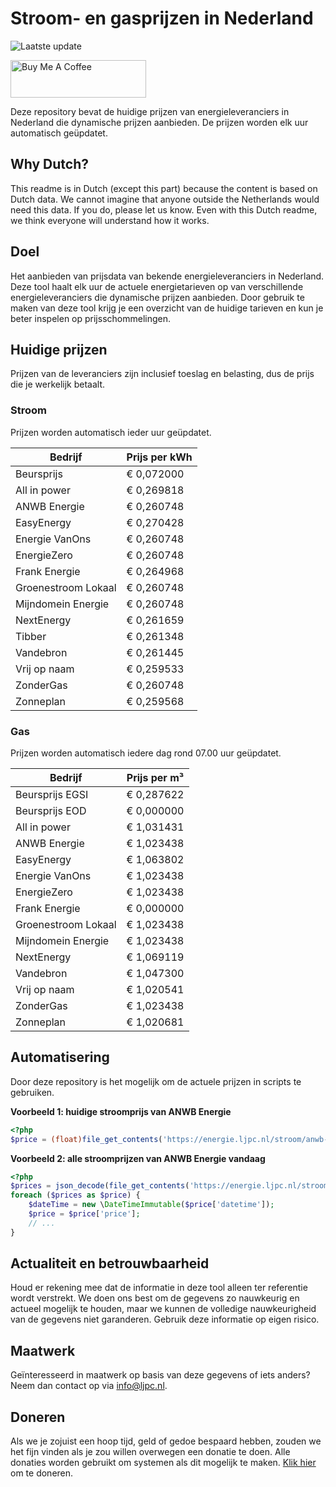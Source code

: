 # Stroom- en gasprijzen in Nederland

![Laatste update](https://img.shields.io/badge/laatste%20update-2023--07--25%2011%3A00%20CET-brightgreen)

<a href="https://www.buymeacoffee.com/Lars-" target="_blank"><img src="https://cdn.buymeacoffee.com/buttons/v2/default-orange.png" alt="Buy Me A Coffee" height="60" style="height: 60px !important;width: 217px !important;" ></a>

Deze repository bevat de huidige prijzen van energieleveranciers in Nederland die dynamische prijzen aanbieden. De prijzen worden elk uur automatisch geüpdatet.

## Why Dutch?

This readme is in Dutch (except this part) because the content is based on Dutch data. We cannot imagine that anyone outside the Netherlands would need this data. If you do, please let us know. Even with this Dutch readme, we think
everyone will understand how it works.

## Doel

Het aanbieden van prijsdata van bekende energieleveranciers in Nederland. Deze tool haalt elk uur de actuele energietarieven op van verschillende energieleveranciers die dynamische prijzen aanbieden. Door gebruik te maken van deze tool
krijg je een overzicht van de huidige tarieven en kun je beter inspelen op prijsschommelingen.

## Huidige prijzen

Prijzen van de leveranciers zijn inclusief toeslag en belasting, dus de prijs die je werkelijk betaalt.

### Stroom

Prijzen worden automatisch ieder uur geüpdatet.

 Bedrijf | Prijs per kWh 
---------|---------------
Beursprijs | € 0,072000
All in power | € 0,269818
ANWB Energie | € 0,260748
EasyEnergy | € 0,270428
Energie VanOns | € 0,260748
EnergieZero | € 0,260748
Frank Energie | € 0,264968
Groenestroom Lokaal | € 0,260748
Mijndomein Energie | € 0,260748
NextEnergy | € 0,261659
Tibber | € 0,261348
Vandebron | € 0,261445
Vrij op naam | € 0,259533
ZonderGas | € 0,260748
Zonneplan | € 0,259568


### Gas

Prijzen worden automatisch iedere dag rond 07.00 uur geüpdatet.

 Bedrijf | Prijs per m³ 
---------|--------------
Beursprijs EGSI | € 0,287622
Beursprijs EOD | € 0,000000
All in power | € 1,031431
ANWB Energie | € 1,023438
EasyEnergy | € 1,063802
Energie VanOns | € 1,023438
EnergieZero | € 1,023438
Frank Energie | € 0,000000
Groenestroom Lokaal | € 1,023438
Mijndomein Energie | € 1,023438
NextEnergy | € 1,069119
Vandebron | € 1,047300
Vrij op naam | € 1,020541
ZonderGas | € 1,023438
Zonneplan | € 1,020681


## Automatisering

Door deze repository is het mogelijk om de actuele prijzen in scripts te gebruiken.

**Voorbeeld 1: huidige stroomprijs van ANWB Energie**

```php
<?php
$price = (float)file_get_contents('https://energie.ljpc.nl/stroom/anwb-energie-nu.txt');

```

**Voorbeeld 2: alle stroomprijzen van ANWB Energie vandaag**

```php
<?php
$prices = json_decode(file_get_contents('https://energie.ljpc.nl/stroom/all-in-power-vandaag.json'),true);
foreach ($prices as $price) {
    $dateTime = new \DateTimeImmutable($price['datetime']);
    $price = $price['price'];
    // ...
}
```

## Actualiteit en betrouwbaarheid

Houd er rekening mee dat de informatie in deze tool alleen ter referentie wordt verstrekt. We doen ons best om de gegevens zo nauwkeurig en actueel mogelijk te houden, maar we kunnen de volledige nauwkeurigheid van de gegevens niet
garanderen. Gebruik deze informatie op eigen risico.

## Maatwerk

Geïnteresseerd in maatwerk op basis van deze gegevens of iets anders? Neem dan contact op
via [info@ljpc.nl](mailto:info@ljpc.nl?subject=Energie%20prijzen).

## Doneren

Als we je zojuist een hoop tijd, geld of gedoe bespaard hebben, zouden we het fijn vinden als je zou willen overwegen een
donatie te doen. Alle donaties worden gebruikt om systemen als dit mogelijk te
maken. [Klik hier](https://www.buymeacoffee.com/Lars-) om te doneren.
